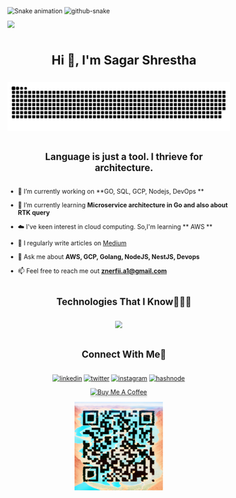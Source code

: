 
<!--horizontal divider(gradiant)-->

![Snake animation](https://github.com/znerf/znerf/blob/output/github-snake-dark.svg.svg)
<picture>
  <source media="(prefers-color-scheme: dark)" srcset="github-snake-dark.svg" />
  <source media="(prefers-color-scheme: light)" srcset="github-snake.svg" />
  <img alt="github-snake" src="github-snake.svg" />
</picture>

<img src="https://user-images.githubusercontent.com/73097560/115834477-dbab4500-a447-11eb-908a-139a6edaec5c.gif">

<!--h1 without bottom border-->
<div id="user-content-toc">
  <ul align="center">
    <summary><h1 style="display: inline-block">Hi 👋, I'm Sagar Shrestha</h1></summary>
  </ul>
</div>


<!--- snake -->
<div align="center">
  <img  src="https://github.com/1999AZZAR/1999AZZAR/blob/main/resources/img/grid-snake.svg"
       alt="snake" /></a>
</div>


<!--h2 without bottom border-->
<div id="user-content-toc">
  <ul align="center">
    <summary><h2 style="display: inline-block">Language is just a tool. I thrieve for architecture.</h2></summary>
  </ul>
</div>


<!--Intro start-->
- 🔭 I’m currently working on **GO, SQL, GCP, Nodejs, DevOps **

- 🌱 I’m currently learning **Microservice architecture in Go and also about RTK query**

- ☁️ I've keen interest in cloud computing. So,I'm learning ** AWS **

- 📝 I regularly write articles on <a href="https://sgstlife.medium.com/" target="blank">Medium</a>

- 💬 Ask me about **AWS, GCP, Golang, NodeJS, NestJS, Devops**

- 📫 Feel free to reach me out **znerfii.a1@gmail.com**

<!--Intro end-->


<!--h1 without bottom border-->
<div id="user-content-toc">
  <ul align="center">
    <summary><h2 style="display: inline-block">Technologies That I Know👨🏻‍💻</h2></summary>
  </ul>
</div>
<!--tech stack icons-->
<p align="center">
  <a href="https://skillicons.dev">
    <img src="https://skillicons.dev/icons?i=golang,mysql,gcp,docker,aws,git,aws,bootstrap,tailwind,nodejs,nestjs,react,vue,firebase,github,js,linux,mongodb,postgres,postman,py,redux,typescript,vercel,vscode,latex,redis,regex,tensorflow,arduino,fastapi,flask,raspberrypi&perline=14" />
  </a>
</p>


<!-- Connect with me -->
<!--h2 without bottom border-->
<div id="user-content-toc">
  <ul align="center">
    <summary><h2 style="display: inline-block">Connect With Me🤝</h2></summary>
  </ul>
</div>

<!--icons and links-->
<p align="center">
<a href="https://www.linkedin.com/in/znerfii/" target="blank"><img align="center" src="https://user-images.githubusercontent.com/88904952/234979284-68c11d7f-1acc-4f0c-ac78-044e1037d7b0.png" alt="linkedin" height="50" width="50" /></a>
<a href="https://twitter.com/znerfii" target="blank"><img align="center" src="https://user-images.githubusercontent.com/88904952/234980676-61bfb021-ecc8-48f7-88e6-34c1b06c4a58.png" alt="twitter" height="50" width="50" /></a> 
<a href="https://www.instagram.com/sgstlife/" target="blank"><img align="center" src="https://user-images.githubusercontent.com/88904952/234981169-2dd1e58f-4b7e-468c-8213-034ba62156c3.png" alt="instagram" height="50" width="50" /></a>
<a href="https://sagarshrestha1999.com.np" target="blank"><img align="center" src="https://user-images.githubusercontent.com/88904952/234982196-562aea17-5532-4550-8c08-1c7cb994a541.png" alt="hashnode" height="50" width="50" /></a>

</p>


<!--horizontal divider(gradiant)-->
<p align="center">
<a href="https://www.buymeacoffee.com/sgstlife" target="_blank"><img src="https://www.buymeacoffee.com/assets/img/custom_images/orange_img.png" alt="Buy Me A Coffee" style="height: 41px !important;width: 174px !important;box-shadow: 0px 3px 2px 0px rgba(190, 190, 190, 0.5) !important;-webkit-box-shadow: 0px 3px 2px 0px rgba(190, 190, 190, 0.5) !important;" ></a>
</p>
<p align="center">
<a href="http://sagarshrestha1999.com.np" target="_blank"><img src="https://raw.githubusercontent.com/Znerf/znerf/188dcd6247170f87cd4b7ff7141e5d5985f4ae9b/images/qr.png" alt="My website Scan Now" style="height: 200px" ></a>
</p>
